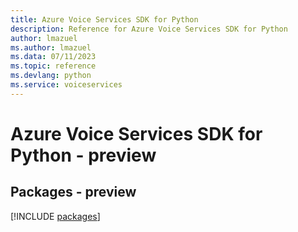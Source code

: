 ```yaml
---
title: Azure Voice Services SDK for Python
description: Reference for Azure Voice Services SDK for Python
author: lmazuel
ms.author: lmazuel
ms.data: 07/11/2023
ms.topic: reference
ms.devlang: python
ms.service: voiceservices
---
```

# Azure Voice Services SDK for Python - preview
## Packages - preview
[!INCLUDE [packages](voice-services-index.md)]